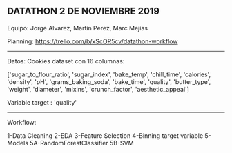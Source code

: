 DATATHON 2 DE NOVIEMBRE 2019
--------------------------------


Equipo: Jorge Alvarez, Martín Pérez, Marc Mejías


Planning: https://trello.com/b/xScOR5cv/datathon-workflow

--------------------------------

Datos: Cookies dataset con 16 columnas:

['sugar_to_flour_ratio', 'sugar_index', 'bake_temp', 'chill_time', 'calories', 'density', 'pH',
 'grams_baking_soda', 'bake_time', 'quality', 'butter_type', 'weight', 'diameter', 'mixins',
 'crunch_factor', 'aesthetic_appeal']

Variable target : 'quality'

----------------------------------

Workflow:

1-Data Cleaning
2-EDA
3-Feature Selection
4-Binning target variable
5-Models
	5A-RandomForestClassifier
	5B-SVM